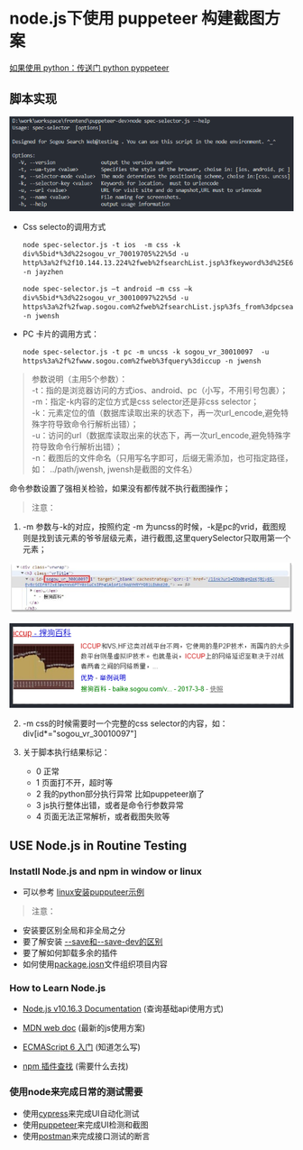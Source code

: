 
# node.js下使用 puppeteer 构建截图方案

[如果使用 python：传送门 python pyppeteer](https://miyakogi.github.io/pyppeteer/ )

## 脚本实现

![](./doc/resources/5.png)

* Css selecto的调用方式

    ```shell
    node spec-selector.js -t ios  -m css -k div%5bid*%3d%22sogou_vr_70019705%22%5d -u http%3a%2f%2f10.144.13.224%2fweb%2fsearchList.jsp%3fkeyword%3d%25E6%25B8%25B8%25E8%25AE%25B0%26pid%3d -n jayzhen
    ```

    ```shell
    node spec-selector.js –t android –m css –k div%5bid*%3d%22sogou_vr_30010097%22%5d -u https%3a%2f%2fwap.sogou.com%2fweb%2fsearchList.jsp%3fs_from%3dpcsearch%26keyword%3diccup -n jwensh
    ```

* PC 卡片的调用方式：

    ```shell
    node spec-selector.js -t pc -m uncss -k sogou_vr_30010097  -u https%3a%2f%2fwww.sogou.com%2fweb%3fquery%3diccup -n jwensh
    ```

> 参数说明（主用5个参数）：  
-t：指的是浏览器访问的方式ios、android、pc（小写，不用引号包裹）；  
-m：指定-k内容的定位方式是css selector还是非css selector；  
-k：元素定位的值（数据库读取出来的状态下，再一次url_encode,避免特殊字符导致命令行解析出错）；  
-u：访问的url（数据库读取出来的状态下，再一次url_encode,避免特殊字符导致命令行解析出错）；  
-n：截图后的文件命名（只用写名字即可，后缀无需添加，也可指定路径，如： ../path/jwensh, jwensh是截图的文件名）  

命令参数设置了强相关检验，如果没有都传就不执行截图操作；

> 注意：

1. -m 参数与-k的对应，按照约定 -m 为uncss的时候，-k是pc的vrid，截图规则是找到该元素的爷爷层级元素，进行截图,这里querySelector只取用第一个元素；

![](./doc/resources/6.jpg)

![](./doc/resources/7.png)

2. -m css的时候需要时一个完整的css selector的内容，如：div[id*="sogou_vr_30010097"]

3. 关于脚本执行结果标记：
    * 0 正常
    * 1 页面打不开，超时等
    * 2 我的python部分执行异常 比如puppeteer崩了
    * 3 js执行整体出错，或者是命令行参数异常
    * 4 页面无法正常解析，或者截图失败等

## USE Node.js in Routine Testing

### Instatll Node.js and npm in window or linux

* 可以参考 [linux安装pupputeer示例](./puppeteer-dev/readme-install.md)

> 注意：

* 安装要区别全局和非全局之分
* 要了解安装 [--save和--save-dev的区别](https://segmentfault.com/q/1010000005163089)
* 要了解如何卸载多余的插件
* 如何使用[package.josn](https://docs.npmjs.com/files/package.json)文件组织项目内容

### How to Learn Node.js

* [Node.js v10.16.3 Documentation](https://nodejs.org/dist/latest-v10.x/docs/api/) (查询基础api使用方式)

* [MDN web doc](https://developer.mozilla.org/en-US/docs/Web/JavaScript) (最新的js使用方案)

* [ECMAScript 6 入门](http://es6.ruanyifeng.com/#docs/module) (知道怎么写)

* [npm 插件查找](https://www.npmjs.com/browse/depended) (需要什么去找)

### 使用node来完成日常的测试需要

* 使用[cypress](https://docs.cypress.io/zh-cn/api/api/table-of-contents.html)来完成UI自动化测试
* 使用[puppeteer](https://zhaoqize.github.io/puppeteer-api-zh_CN/)来完成UI检测和截图
* 使用[postman](https://learning.getpostman.com/docs/postman/scripts/test_scripts/)来完成接口测试的断言
